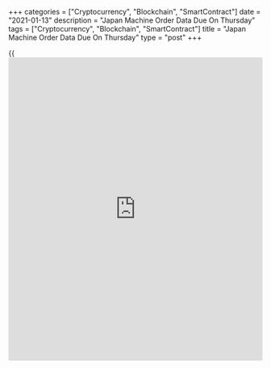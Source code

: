 +++
categories = ["Cryptocurrency", "Blockchain", "SmartContract"]
date = "2021-01-13"
description = "Japan Machine Order Data Due On Thursday"
tags = ["Cryptocurrency", "Blockchain", "SmartContract"]
title = "Japan Machine Order Data Due On Thursday"
type = "post"
+++

{{<iframe id="large-banner" src="https://www.bounty.group/#slide=15.0" width="100%" height="600" scrolling="no" style="border: 0px solid rgb(216, 221, 230); border-radius: 3px;">}}

Japan will on Thursday release November numbers for core machinery
orders, highlighting a busy day for Asia-Pacific economic activity. Core
machine orders are expected to sink 6.2 percent on month and 15.4
percent on year after rising 17.1 percent on month and 2.8 percent on
year in October.

Japan also will see December figures for producer prices, with forecasts
suggesting an increase of 0.2 percent on month and a decline of 2.2
percent on year. That follows the flat monthly reading and the 2.2
percent drop in November.

New Zealand will see November numbers for building permits; in October,
permits were up 8.8 percent on month.

Australia also will see November data for building permits, with
forecasts suggesting an increase of 2.6 percent following the 3.8
percent gain in October.

China will provide December figures for imports, exports and trade
balance. Imports are expected to rise 5.0 percent on year, up from 4.5
percent in November. Exports are called higher by an annual 15 percent,
slowing from 21.1 percent in the previous month. The trade surplus is
pegged at $72.35 billion, down from $75.40 billion a month earlier.

For comments and feedback [contact](https://www.playgroundfx.com/contact/): editorial@rtt[news](https://www.letsplayfx.com/blog/forex-news-website/).com

[Economic News][1]

 **What parts of the world are seeing the best (and worst) economic
performances lately? Click[here][2] to check out our [Econ Scorecard][2]
and find out! See up-to-the-moment [ranking](https://www.playgroundfx.com/blog/crypto-exchange-ranking/)s for the best and worst
performers in [GDP][3], [unemployment rate][4], [inflation][5] and much
more.**

   1. www.rtt[news](https://www.letsplayfx.com/blog/forex-news-website/).com/Content/EconomicNews.aspx
   2. www.rtt[news](https://www.letsplayfx.com/blog/forex-news-website/).com/economic-scorecard/world-rank/unemployment-rate/highest-performance.aspx
   3. www.rtt[news](https://www.letsplayfx.com/blog/forex-news-website/).com/economic-scorecard/world-rank/GDP/highest-performance.aspx
   4. www.rtt[news](https://www.letsplayfx.com/blog/forex-news-website/).com/economic-scorecard/world-rank/unemployment-rate/lowest-performance.aspx
   5. www.rtt[news](https://www.letsplayfx.com/blog/forex-news-website/).com/economic-scorecard/world-rank/CPI/highest-performance.aspx